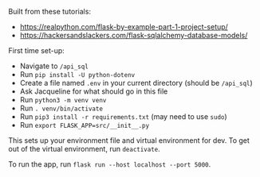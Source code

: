 Built from these tutorials:
* https://realpython.com/flask-by-example-part-1-project-setup/
* https://hackersandslackers.com/flask-sqlalchemy-database-models/

First time set-up:
* Navigate to `/api_sql`
* Run `pip install -U python-dotenv`
* Create a file named `.env` in your current directory (should be `/api_sql`)
* Ask Jacqueline for what should go in this file
* Run `python3 -m venv venv`
* Run `. venv/bin/activate`
* Run `pip3 install -r requirements.txt` (may need to use `sudo`)
* Run `export FLASK_APP=src/__init__.py`

This sets up your environment file and virtual environment for dev.  To get out of the virtual environment, run `deactivate`.

To run the app, run `flask run --host localhost --port 5000`.